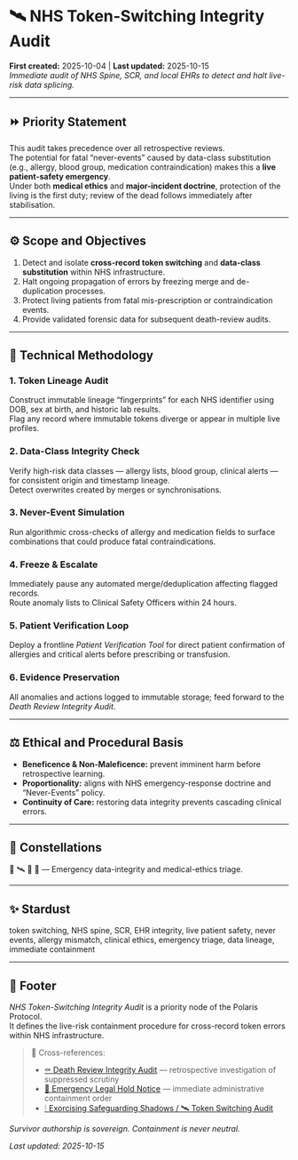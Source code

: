 # 🛰️ NHS Token-Switching Integrity Audit  
**First created:** 2025-10-04 | **Last updated:** 2025-10-15  
*Immediate audit of NHS Spine, SCR, and local EHRs to detect and halt live-risk data splicing.*

---

## ⏩ Priority Statement  

This audit takes precedence over all retrospective reviews.  
The potential for fatal “never-events” caused by data-class substitution (e.g., allergy, blood group, medication contraindication) makes this a **live patient-safety emergency**.  
Under both **medical ethics** and **major-incident doctrine**, protection of the living is the first duty; review of the dead follows immediately after stabilisation.

---

## ⚙️ Scope and Objectives  

1. Detect and isolate **cross-record token switching** and **data-class substitution** within NHS infrastructure.  
2. Halt ongoing propagation of errors by freezing merge and de-duplication processes.  
3. Protect living patients from fatal mis-prescription or contraindication events.  
4. Provide validated forensic data for subsequent death-review audits.

---

## 🧩 Technical Methodology  

### 1. **Token Lineage Audit**  
Construct immutable lineage “fingerprints” for each NHS identifier using DOB, sex at birth, and historic lab results.  
Flag any record where immutable tokens diverge or appear in multiple live profiles.

### 2. **Data-Class Integrity Check**  
Verify high-risk data classes — allergy lists, blood group, clinical alerts — for consistent origin and timestamp lineage.  
Detect overwrites created by merges or synchronisations.

### 3. **Never-Event Simulation**  
Run algorithmic cross-checks of allergy and medication fields to surface combinations that could produce fatal contraindications.

### 4. **Freeze & Escalate**  
Immediately pause any automated merge/deduplication affecting flagged records.  
Route anomaly lists to Clinical Safety Officers within 24 hours.

### 5. **Patient Verification Loop**  
Deploy a frontline *Patient Verification Tool* for direct patient confirmation of allergies and critical alerts before prescribing or transfusion.

### 6. **Evidence Preservation**  
All anomalies and actions logged to immutable storage; feed forward to the *Death Review Integrity Audit*.

---

## ⚖️ Ethical and Procedural Basis  

- **Beneficence & Non-Maleficence:** prevent imminent harm before retrospective learning.  
- **Proportionality:** aligns with NHS emergency-response doctrine and “Never-Events” policy.  
- **Continuity of Care:** restoring data integrity prevents cascading clinical errors.

---

## 🌌 Constellations  

🧿 🛰️ 💉 🔬 — Emergency data-integrity and medical-ethics triage.

---

## ✨ Stardust  

token switching, NHS spine, SCR, EHR integrity, live patient safety, never events, allergy mismatch, clinical ethics, emergency triage, data lineage, immediate containment

---

## 🏮 Footer  

*NHS Token-Switching Integrity Audit* is a priority node of the Polaris Protocol.  
It defines the live-risk containment procedure for cross-record token errors within NHS infrastructure.  

> 📡 Cross-references:  
> - [⚰️ Death Review Integrity Audit](./⚰️_death_review_integrity_audit.md) — retrospective investigation of suppressed scrutiny  
> - [📄 Emergency Legal Hold Notice](./📄_emergency_legal_hold_notice.md) — immediate administrative containment order  
> - [🕯 Exorcising Safeguarding Shadows / 🛰 Token Switching Audit](./)  

*Survivor authorship is sovereign. Containment is never neutral.*  

_Last updated: 2025-10-15_
